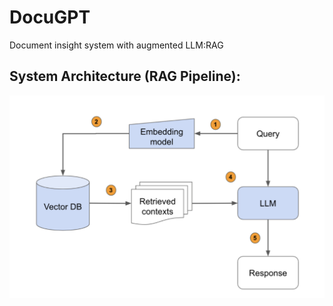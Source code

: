 # DocuGPT
Document insight system with augmented LLM:RAG

## System Architecture (RAG Pipeline):
![RAG Pipeline](https://github.com/MaheshDesineedi/DocuGPT/blob/master/RAG-Pipeline.png)
